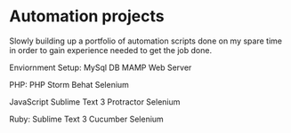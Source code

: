 # Automation projects

Slowly building up a portfolio of automation scripts done on my spare time in order to gain experience needed to get the job done.  

Enviornment Setup: 
  MySql DB
  MAMP Web Server
  
PHP:
  PHP Storm
  Behat
  Selenium
  
JavaScript
  Sublime Text 3
  Protractor
  Selenium
  
Ruby:
  Sublime Text 3
  Cucumber
  Selenium
  
